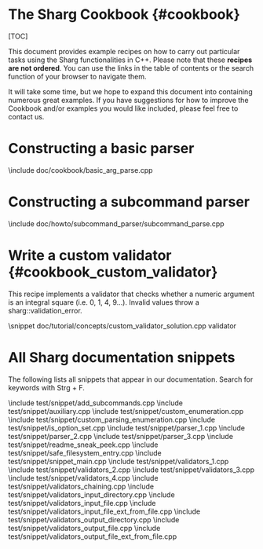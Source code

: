 # The Sharg Cookbook {#cookbook}

<!--
SPDX-FileCopyrightText: 2006-2024 Knut Reinert & Freie Universität Berlin
SPDX-FileCopyrightText: 2016-2024 Knut Reinert & MPI für molekulare Genetik
SPDX-License-Identifier: CC-BY-4.0
-->

[TOC]

This document provides example recipes on how to carry out particular tasks using the Sharg functionalities in C++.
Please note that these **recipes are not ordered**. You can use the links in the table of contents or the search
function of your browser to navigate them.

It will take some time, but we hope to expand this document into containing numerous great examples.
If you have suggestions for how to improve the Cookbook and/or examples you would like included,
please feel free to contact us.

# Constructing a basic parser

\include doc/cookbook/basic_arg_parse.cpp

# Constructing a subcommand parser

\include doc/howto/subcommand_parser/subcommand_parse.cpp

# Write a custom validator {#cookbook_custom_validator}
This recipe implements a validator that checks whether a numeric argument is an integral square (i.e. 0, 1, 4, 9...).
Invalid values throw a sharg::validation_error.

\snippet doc/tutorial/concepts/custom_validator_solution.cpp validator

# All Sharg documentation snippets

The following lists all snippets that appear in our documentation. Search for keywords with Strg + F.

<!-- ALL SNIPPETS START -->
\include test/snippet/add_subcommands.cpp
\include test/snippet/auxiliary.cpp
\include test/snippet/custom_enumeration.cpp
\include test/snippet/custom_parsing_enumeration.cpp
\include test/snippet/is_option_set.cpp
\include test/snippet/parser_1.cpp
\include test/snippet/parser_2.cpp
\include test/snippet/parser_3.cpp
\include test/snippet/readme_sneak_peek.cpp
\include test/snippet/safe_filesystem_entry.cpp
\include test/snippet/snippet_main.cpp
\include test/snippet/validators_1.cpp
\include test/snippet/validators_2.cpp
\include test/snippet/validators_3.cpp
\include test/snippet/validators_4.cpp
\include test/snippet/validators_chaining.cpp
\include test/snippet/validators_input_directory.cpp
\include test/snippet/validators_input_file.cpp
\include test/snippet/validators_input_file_ext_from_file.cpp
\include test/snippet/validators_output_directory.cpp
\include test/snippet/validators_output_file.cpp
\include test/snippet/validators_output_file_ext_from_file.cpp

